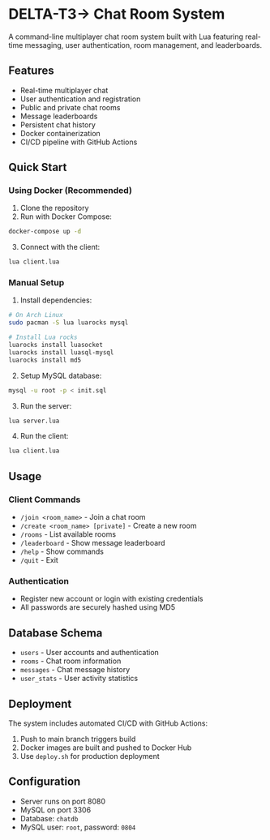 # DELTA-T3-> Chat Room System

A command-line multiplayer chat room system built with Lua featuring real-time messaging, user authentication, room management, and leaderboards.

## Features

- Real-time multiplayer chat
- User authentication and registration
- Public and private chat rooms
- Message leaderboards
- Persistent chat history
- Docker containerization
- CI/CD pipeline with GitHub Actions

## Quick Start

### Using Docker (Recommended)

1. Clone the repository
2. Run with Docker Compose:
```bash
docker-compose up -d
```

3. Connect with the client:
```bash
lua client.lua
```

### Manual Setup

1. Install dependencies:
```bash
# On Arch Linux
sudo pacman -S lua luarocks mysql

# Install Lua rocks
luarocks install luasocket
luarocks install luasql-mysql
luarocks install md5
```

2. Setup MySQL database:
```bash
mysql -u root -p < init.sql
```

3. Run the server:
```bash
lua server.lua
```

4. Run the client:
```bash
lua client.lua
```

## Usage

### Client Commands

- `/join <room_name>` - Join a chat room
- `/create <room_name> [private]` - Create a new room
- `/rooms` - List available rooms
- `/leaderboard` - Show message leaderboard
- `/help` - Show commands
- `/quit` - Exit

### Authentication

- Register new account or login with existing credentials
- All passwords are securely hashed using MD5

## Database Schema

- `users` - User accounts and authentication
- `rooms` - Chat room information
- `messages` - Chat message history
- `user_stats` - User activity statistics

## Deployment

The system includes automated CI/CD with GitHub Actions:

1. Push to main branch triggers build
2. Docker images are built and pushed to Docker Hub
3. Use `deploy.sh` for production deployment

## Configuration

- Server runs on port 8080
- MySQL on port 3306
- Database: `chatdb`
- MySQL user: `root`, password: `0804`
